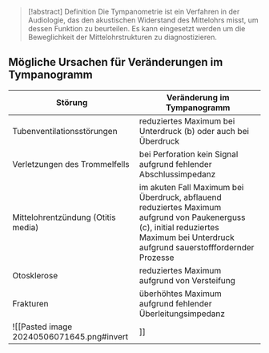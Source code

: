 > [!abstract] Definition
> Die Tympanometrie ist ein Verfahren in der Audiologie, das den akustischen Widerstand des Mittelohrs misst, um dessen Funktion zu beurteilen. Es kann eingesetzt werden um die Beweglichkeit der Mittelohrstrukturen zu diagnostizieren.

## Mögliche Ursachen für Veränderungen im Tympanogramm

| Störung                            | Veränderung im Tympanogramm                                                                                                                                                          |
| ---------------------------------- | ------------------------------------------------------------------------------------------------------------------------------------------------------------------------------------ |
| Tubenventilationsstörungen         | reduziertes Maximum bei Unterdruck (b) oder auch bei Überdruck                                                                                                                       |
| Verletzungen des Trommelfells      | bei Perforation kein Signal aufgrund fehlender Abschlussimpedanz                                                                                                                     |
| Mittelohrentzündung (Otitis media) | im akuten Fall Maximum bei Überdruck, abflauend reduziertes Maximum aufgrund von Paukenerguss (c), initial reduziertes Maximum bei Unterdruck aufgrund sauerstofffordernder Prozesse |
| Otosklerose                        | reduziertes Maximum aufgrund von Versteifung                                                                                                                                         |
| Frakturen                          | überhöhtes Maximum aufgrund fehlender Überleitungsimpedanz                                                                                                                           |
![[Pasted image 20240506071645.png#invert|]]